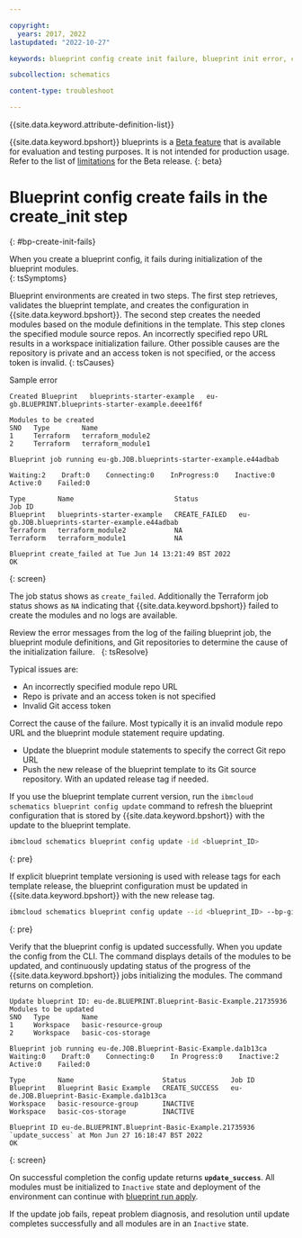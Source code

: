 ```yaml
---

copyright:
  years: 2017, 2022
lastupdated: "2022-10-27"

keywords: blueprint config create init failure, blueprint init error, create init fails,

subcollection: schematics

content-type: troubleshoot

---
```


{{site.data.keyword.attribute-definition-list}}

{{site.data.keyword.bpshort}} blueprints is a [Beta feature](/docs/schematics?topic=schematics-bp-beta-limitations) that is available for evaluation and testing purposes. It is not intended for production usage. Refer to the list of [limitations](/docs/schematics?topic=schematics-bp-beta-limitations) for the Beta release.
{: beta}

# Blueprint config create fails in the create_init step
{: #bp-create-init-fails}

When you create a blueprint config, it fails during initialization of the blueprint modules.  
{: tsSymptoms}

Blueprint environments are created in two steps. The first step retrieves, validates the blueprint template, and creates the configuration in {{site.data.keyword.bpshort}}. The second step creates the needed modules based on the module definitions in the template. This step clones the specified module source repos. An incorrectly specified repo URL results in a workspace initialization failure. Other possible causes are the repository is private and an access token is not specified, or the access token is invalid. 
{: tsCauses}

Sample error

```text
Created Blueprint   blueprints-starter-example   eu-gb.BLUEPRINT.blueprints-starter-example.deee1f6f

Modules to be created
SNO   Type        Name    
1     Terraform   terraform_module2   
2     Terraform   terraform_module1   
      
Blueprint job running eu-gb.JOB.blueprints-starter-example.e44adbab

Waiting:2    Draft:0    Connecting:0    InProgress:0    Inactive:0    Active:0    Failed:0   

Type        Name                         Status                     Job ID   
Blueprint   blueprints-starter-example   CREATE_FAILED   eu-gb.JOB.blueprints-starter-example.e44adbab   
Terraform   terraform_module2            NA                 
Terraform   terraform_module1            NA                 
            
Blueprint create_failed at Tue Jun 14 13:21:49 BST 2022
OK
```
{: screen} 

The job status shows as `create_failed`. Additionally the Terraform job status shows as `NA` indicating that {{site.data.keyword.bpshort}} failed to create the modules and no logs are available.  


Review the error messages from the log of the failing blueprint job, the blueprint module definitions, and Git repositories to determine the cause of the initialization failure.  
{: tsResolve}

Typical issues are:
- An incorrectly specified module repo URL 
- Repo is private and an access token is not specified
- Invalid Git access token 

Correct the cause of the failure. Most typically it is an invalid module repo URL and the blueprint module statement require updating.
- Update the blueprint module statements to specify the correct Git repo URL
- Push the new release of the blueprint template to its Git source repository. With an updated release tag if needed.

If you use the blueprint template current version, run the `ibmcloud schematics blueprint config update` command to refresh the blueprint configuration that is stored by {{site.data.keyword.bpshort}} with the update to the blueprint template. 


```sh
ibmcloud schematics blueprint config update -id <blueprint_ID> 
```
{: pre}

If explicit blueprint template versioning is used with release tags for each template release, the blueprint configuration must be updated in {{site.data.keyword.bpshort}} with the new release tag.  

```sh
ibmcloud schematics blueprint config update --id <blueprint_ID> --bp-git-release x.y.z  
```
{: pre}


Verify that the blueprint config is updated successfully. When you update the config from the CLI. The command displays details of the modules to be updated, and continuously updating status of the progress of the {{site.data.keyword.bpshort}} jobs initializing the modules. The command returns on completion.

```text
Update blueprint ID: eu-de.BLUEPRINT.Blueprint-Basic-Example.21735936
Modules to be updated
SNO   Type        Name   
1     Workspace   basic-resource-group   
2     Workspace   basic-cos-storage   
      
Blueprint job running eu-de.JOB.Blueprint-Basic-Example.da1b13ca
Waiting:0    Draft:0    Connecting:0    In Progress:0    Inactive:2    Active:0    Failed:0   

Type        Name                      Status           Job ID   
Blueprint   Blueprint Basic Example   CREATE_SUCCESS   eu-de.JOB.Blueprint-Basic-Example.da1b13ca   
Workspace   basic-resource-group      INACTIVE            
Workspace   basic-cos-storage         INACTIVE            
            
Blueprint ID eu-de.BLUEPRINT.Blueprint-Basic-Example.21735936 `update_success` at Mon Jun 27 16:18:47 BST 2022
OK
```
{: screen}

On successful completion the config update returns **`update_success`**. All modules must be initialized to `Inactive` state and deployment of the environment can continue with [blueprint run apply](/docs/schematics?topic=schematics-apply-blueprint). 

If the update job fails, repeat problem diagnosis, and resolution until update completes successfully and all modules are in an `Inactive` state.
